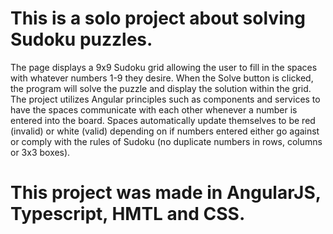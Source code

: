 # This is a solo project about solving Sudoku puzzles. 

The page displays a 9x9 Sudoku grid allowing the user to fill in the spaces with whatever numbers 1-9 they desire. When the Solve button is clicked, the program will solve the puzzle and display the solution within the grid. The project utilizes Angular principles such as components and services to have the spaces communicate with each other whenever a number is entered into the board. Spaces automatically update themselves to be red (invalid) or white (valid) depending on if numbers entered either go against or comply with the rules of Sudoku (no duplicate numbers in rows, columns or 3x3 boxes).

# This project was made in AngularJS, Typescript, HMTL and CSS. 
